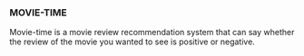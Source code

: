 ### MOVIE-TIME
Movie-time is a movie review recommendation system that can say whether the review of the movie you wanted to see is positive or negative. 
